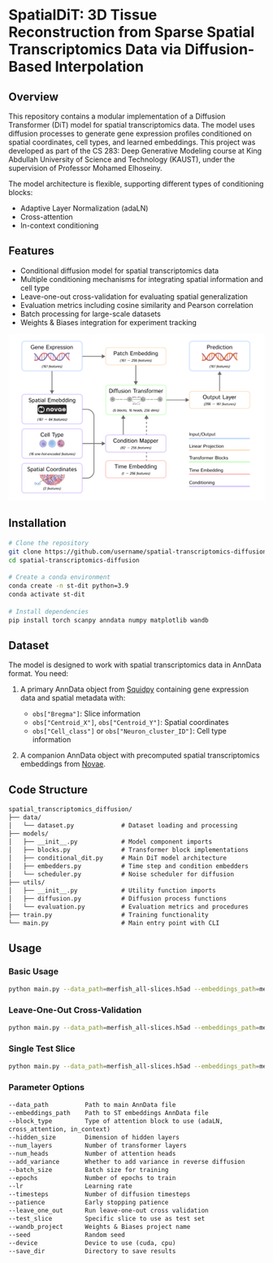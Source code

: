 # SpatialDiT: 3D Tissue Reconstruction from Sparse Spatial Transcriptomics Data via Diffusion-Based Interpolation

## Overview

This repository contains a modular implementation of a Diffusion Transformer (DiT) model for spatial transcriptomics data. The model uses diffusion processes to generate gene expression profiles conditioned on spatial coordinates, cell types, and learned embeddings. This project was developed as part of the CS 283: Deep Generative Modeling course at King Abdullah University of Science and Technology (KAUST), under the supervision of Professor Mohamed Elhoseiny.

The model architecture is flexible, supporting different types of conditioning blocks:
- Adaptive Layer Normalization (adaLN)
- Cross-attention
- In-context conditioning

## Features

- Conditional diffusion model for spatial transcriptomics data
- Multiple conditioning mechanisms for integrating spatial information and cell type
- Leave-one-out cross-validation for evaluating spatial generalization
- Evaluation metrics including cosine similarity and Pearson correlation
- Batch processing for large-scale datasets
- Weights & Biases integration for experiment tracking

![](framework.png)


## Installation

```bash
# Clone the repository
git clone https://github.com/username/spatial-transcriptomics-diffusion.git
cd spatial-transcriptomics-diffusion

# Create a conda environment
conda create -n st-dit python=3.9
conda activate st-dit

# Install dependencies
pip install torch scanpy anndata numpy matplotlib wandb
```

## Dataset

The model is designed to work with spatial transcriptomics data in AnnData format. You need:

1. A primary AnnData object from [Squidpy](https://squidpy.readthedocs.io/en/stable/) containing gene expression data and spatial metadata with:
   - `obs["Bregma"]`: Slice information
   - `obs["Centroid_X"]`, `obs["Centroid_Y"]`: Spatial coordinates
   - `obs["Cell_class"]` or `obs["Neuron_cluster_ID"]`: Cell type information

2. A companion AnnData object with precomputed spatial transcriptomics embeddings from [Novae](https://mics-lab.github.io/novae/).

## Code Structure

```
spatial_transcriptomics_diffusion/
├── data/
│   └── dataset.py             # Dataset loading and processing
├── models/
│   ├── __init__.py            # Model component imports
│   ├── blocks.py              # Transformer block implementations
│   ├── conditional_dit.py     # Main DiT model architecture
│   ├── embedders.py           # Time step and condition embedders
│   └── scheduler.py           # Noise scheduler for diffusion
├── utils/
│   ├── __init__.py            # Utility function imports
│   ├── diffusion.py           # Diffusion process functions
│   └── evaluation.py          # Evaluation metrics and procedures
├── train.py                   # Training functionality
└── main.py                    # Main entry point with CLI
```

## Usage

### Basic Usage

```bash
python main.py --data_path=merfish_all-slices.h5ad --embeddings_path=merfish_novae_embeding.h5ad --block_type=adaLN --hidden_size=256 --num_layers=6 --num_heads=16
```

### Leave-One-Out Cross-Validation

```bash
python main.py --data_path=merfish_all-slices.h5ad --embeddings_path=merfish_novae_embeding.h5ad --block_type=adaLN --hidden_size=256 --num_layers=6 --num_heads=16 --leave_one_out --wandb_project=ST-DiT-Experiment
```

### Single Test Slice

```bash
python main.py --data_path=merfish_all-slices.h5ad --embeddings_path=merfish_novae_embeding.h5ad --block_type=adaLN --test_slice=-29
```

### Parameter Options

```
--data_path          Path to main AnnData file
--embeddings_path    Path to ST embeddings AnnData file
--block_type         Type of attention block to use (adaLN, cross_attention, in_context)
--hidden_size        Dimension of hidden layers
--num_layers         Number of transformer layers
--num_heads          Number of attention heads
--add_variance       Whether to add variance in reverse diffusion
--batch_size         Batch size for training
--epochs             Number of epochs to train
--lr                 Learning rate
--timesteps          Number of diffusion timesteps
--patience           Early stopping patience
--leave_one_out      Run leave-one-out cross validation
--test_slice         Specific slice to use as test set
--wandb_project      Weights & Biases project name
--seed               Random seed
--device             Device to use (cuda, cpu)
--save_dir           Directory to save results
```



